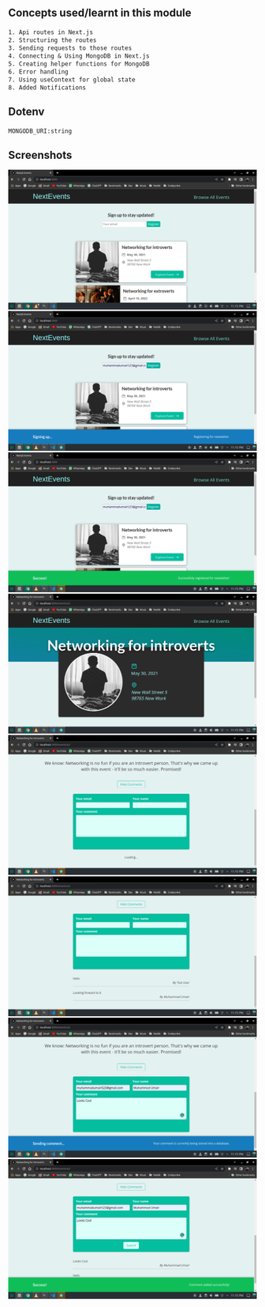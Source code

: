 ## Concepts used/learnt in this module

```
1. Api routes in Next.js
2. Structuring the routes
3. Sending requests to those routes
4. Connecting & Using MongoDB in Next.js
5. Creating helper functions for MongoDB
6. Error handling
7. Using useContext for global state
8. Added Notifications
```

## Dotenv

```
MONGODB_URI:string
```

## Screenshots

<img src="./screenshots/Screenshot_20230401_231502.png">
<img src="./screenshots/Screenshot_20230401_231506.png">
<img src="./screenshots/Screenshot_20230401_231510.png">
<img src="./screenshots/Screenshot_20230401_231517.png">
<img src="./screenshots/Screenshot_20230401_231521.png">
<img src="./screenshots/Screenshot_20230401_231525.png">
<img src="./screenshots/Screenshot_20230401_231542.png">
<img src="./screenshots/Screenshot_20230401_231546.png">
